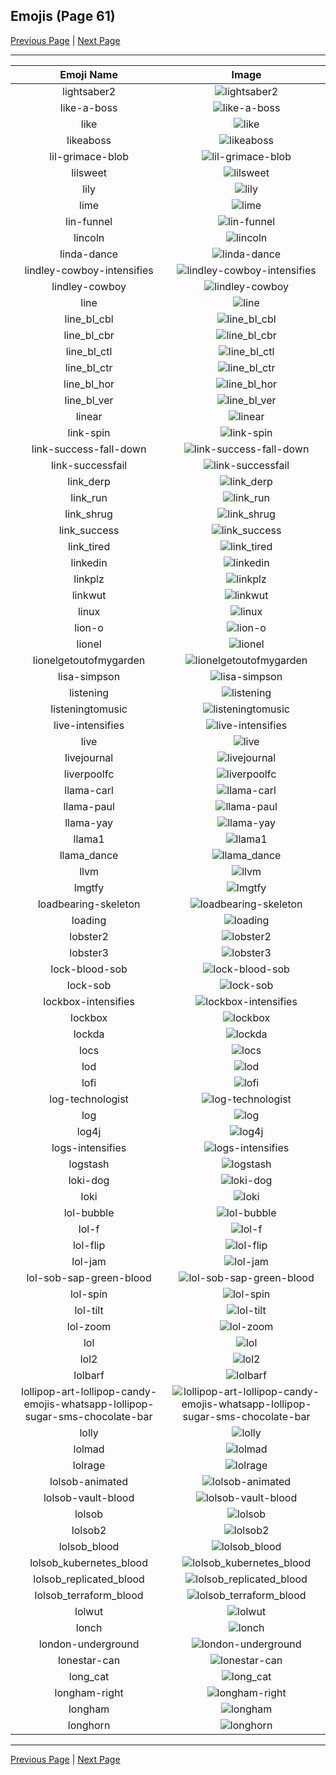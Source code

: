 
## Emojis (Page 61)

[Previous Page](/docs/hc/page-l-0060.md)
  | [Next Page](/docs/hc/page-l-0062.md)

<hr />

|Emoji Name|Image|
| :-: | :-: |
|lightsaber2| ![lightsaber2](/emojis/hc/lightsaber2.jpg)|
|like-a-boss| ![like-a-boss](/emojis/hc/like-a-boss.png)|
|like| ![like](/emojis/hc/like.png)|
|likeaboss| ![likeaboss](/emojis/hc/likeaboss.png)|
|lil-grimace-blob| ![lil-grimace-blob](/emojis/hc/lil-grimace-blob.png)|
|lilsweet| ![lilsweet](/emojis/hc/lilsweet.jpg)|
|lily| ![lily](/emojis/hc/lily.jpg)|
|lime| ![lime](/emojis/hc/lime.jpg)|
|lin-funnel| ![lin-funnel](/emojis/hc/lin-funnel.png)|
|lincoln| ![lincoln](/emojis/hc/lincoln.png)|
|linda-dance| ![linda-dance](/emojis/hc/linda-dance.gif)|
|lindley-cowboy-intensifies| ![lindley-cowboy-intensifies](/emojis/hc/lindley-cowboy-intensifies.gif)|
|lindley-cowboy| ![lindley-cowboy](/emojis/hc/lindley-cowboy.gif)|
|line| ![line](/emojis/hc/line.png)|
|line_bl_cbl| ![line_bl_cbl](/emojis/hc/line_bl_cbl.png)|
|line_bl_cbr| ![line_bl_cbr](/emojis/hc/line_bl_cbr.png)|
|line_bl_ctl| ![line_bl_ctl](/emojis/hc/line_bl_ctl.png)|
|line_bl_ctr| ![line_bl_ctr](/emojis/hc/line_bl_ctr.png)|
|line_bl_hor| ![line_bl_hor](/emojis/hc/line_bl_hor.png)|
|line_bl_ver| ![line_bl_ver](/emojis/hc/line_bl_ver.png)|
|linear| ![linear](/emojis/hc/linear.png)|
|link-spin| ![link-spin](/emojis/hc/link-spin.gif)|
|link-success-fall-down| ![link-success-fall-down](/emojis/hc/link-success-fall-down.gif)|
|link-successfail| ![link-successfail](/emojis/hc/link-successfail.gif)|
|link_derp| ![link_derp](/emojis/hc/link_derp.png)|
|link_run| ![link_run](/emojis/hc/link_run.gif)|
|link_shrug| ![link_shrug](/emojis/hc/link_shrug.png)|
|link_success| ![link_success](/emojis/hc/link_success.png)|
|link_tired| ![link_tired](/emojis/hc/link_tired.png)|
|linkedin| ![linkedin](/emojis/hc/linkedin.jpg)|
|linkplz| ![linkplz](/emojis/hc/linkplz.gif)|
|linkwut| ![linkwut](/emojis/hc/linkwut.gif)|
|linux| ![linux](/emojis/hc/linux.png)|
|lion-o| ![lion-o](/emojis/hc/lion-o.png)|
|lionel| ![lionel](/emojis/hc/lionel.png)|
|lionelgetoutofmygarden| ![lionelgetoutofmygarden](/emojis/hc/lionelgetoutofmygarden.png)|
|lisa-simpson| ![lisa-simpson](/emojis/hc/lisa-simpson.png)|
|listening| ![listening](/emojis/hc/listening.gif)|
|listeningtomusic| ![listeningtomusic](/emojis/hc/listeningtomusic.jpg)|
|live-intensifies| ![live-intensifies](/emojis/hc/live-intensifies.gif)|
|live| ![live](/emojis/hc/live.png)|
|livejournal| ![livejournal](/emojis/hc/livejournal.png)|
|liverpoolfc| ![liverpoolfc](/emojis/hc/liverpoolfc.jpg)|
|llama-carl| ![llama-carl](/emojis/hc/llama-carl.png)|
|llama-paul| ![llama-paul](/emojis/hc/llama-paul.png)|
|llama-yay| ![llama-yay](/emojis/hc/llama-yay.gif)|
|llama1| ![llama1](/emojis/hc/llama1.jpg)|
|llama_dance| ![llama_dance](/emojis/hc/llama_dance.gif)|
|llvm| ![llvm](/emojis/hc/llvm.png)|
|lmgtfy| ![lmgtfy](/emojis/hc/lmgtfy.gif)|
|loadbearing-skeleton| ![loadbearing-skeleton](/emojis/hc/loadbearing-skeleton.png)|
|loading| ![loading](/emojis/hc/loading.gif)|
|lobster2| ![lobster2](/emojis/hc/lobster2.png)|
|lobster3| ![lobster3](/emojis/hc/lobster3.jpg)|
|lock-blood-sob| ![lock-blood-sob](/emojis/hc/lock-blood-sob.png)|
|lock-sob| ![lock-sob](/emojis/hc/lock-sob.png)|
|lockbox-intensifies| ![lockbox-intensifies](/emojis/hc/lockbox-intensifies.gif)|
|lockbox| ![lockbox](/emojis/hc/lockbox.png)|
|lockda| ![lockda](/emojis/hc/lockda.png)|
|locs| ![locs](/emojis/hc/locs.jpg)|
|lod| ![lod](/emojis/hc/lod.png)|
|lofi| ![lofi](/emojis/hc/lofi.jpg)|
|log-technologist| ![log-technologist](/emojis/hc/log-technologist.png)|
|log| ![log](/emojis/hc/log.png)|
|log4j| ![log4j](/emojis/hc/log4j.png)|
|logs-intensifies| ![logs-intensifies](/emojis/hc/logs-intensifies.gif)|
|logstash| ![logstash](/emojis/hc/logstash.png)|
|loki-dog| ![loki-dog](/emojis/hc/loki-dog.png)|
|loki| ![loki](/emojis/hc/loki.png)|
|lol-bubble| ![lol-bubble](/emojis/hc/lol-bubble.gif)|
|lol-f| ![lol-f](/emojis/hc/lol-f.png)|
|lol-flip| ![lol-flip](/emojis/hc/lol-flip.gif)|
|lol-jam| ![lol-jam](/emojis/hc/lol-jam.gif)|
|lol-sob-sap-green-blood| ![lol-sob-sap-green-blood](/emojis/hc/lol-sob-sap-green-blood.png)|
|lol-spin| ![lol-spin](/emojis/hc/lol-spin.gif)|
|lol-tilt| ![lol-tilt](/emojis/hc/lol-tilt.gif)|
|lol-zoom| ![lol-zoom](/emojis/hc/lol-zoom.gif)|
|lol| ![lol](/emojis/hc/lol.jpg)|
|lol2| ![lol2](/emojis/hc/lol2.gif)|
|lolbarf| ![lolbarf](/emojis/hc/lolbarf.png)|
|lollipop-art-lollipop-candy-emojis-whatsapp-lollipop-sugar-sms-chocolate-bar| ![lollipop-art-lollipop-candy-emojis-whatsapp-lollipop-sugar-sms-chocolate-bar](/emojis/hc/lollipop-art-lollipop-candy-emojis-whatsapp-lollipop-sugar-sms-chocolate-bar.png)|
|lolly| ![lolly](/emojis/hc/lolly.png)|
|lolmad| ![lolmad](/emojis/hc/lolmad.png)|
|lolrage| ![lolrage](/emojis/hc/lolrage.jpg)|
|lolsob-animated| ![lolsob-animated](/emojis/hc/lolsob-animated.gif)|
|lolsob-vault-blood| ![lolsob-vault-blood](/emojis/hc/lolsob-vault-blood.png)|
|lolsob| ![lolsob](/emojis/hc/lolsob.png)|
|lolsob2| ![lolsob2](/emojis/hc/lolsob2.png)|
|lolsob_blood| ![lolsob_blood](/emojis/hc/lolsob_blood.png)|
|lolsob_kubernetes_blood| ![lolsob_kubernetes_blood](/emojis/hc/lolsob_kubernetes_blood.png)|
|lolsob_replicated_blood| ![lolsob_replicated_blood](/emojis/hc/lolsob_replicated_blood.png)|
|lolsob_terraform_blood| ![lolsob_terraform_blood](/emojis/hc/lolsob_terraform_blood.png)|
|lolwut| ![lolwut](/emojis/hc/lolwut.png)|
|lonch| ![lonch](/emojis/hc/lonch.png)|
|london-underground| ![london-underground](/emojis/hc/london-underground.png)|
|lonestar-can| ![lonestar-can](/emojis/hc/lonestar-can.png)|
|long_cat| ![long_cat](/emojis/hc/long_cat.png)|
|longham-right| ![longham-right](/emojis/hc/longham-right.gif)|
|longham| ![longham](/emojis/hc/longham.gif)|
|longhorn| ![longhorn](/emojis/hc/longhorn.png)|

<hr/>

[Previous Page](/docs/hc/page-l-0060.md)
  | [Next Page](/docs/hc/page-l-0062.md)